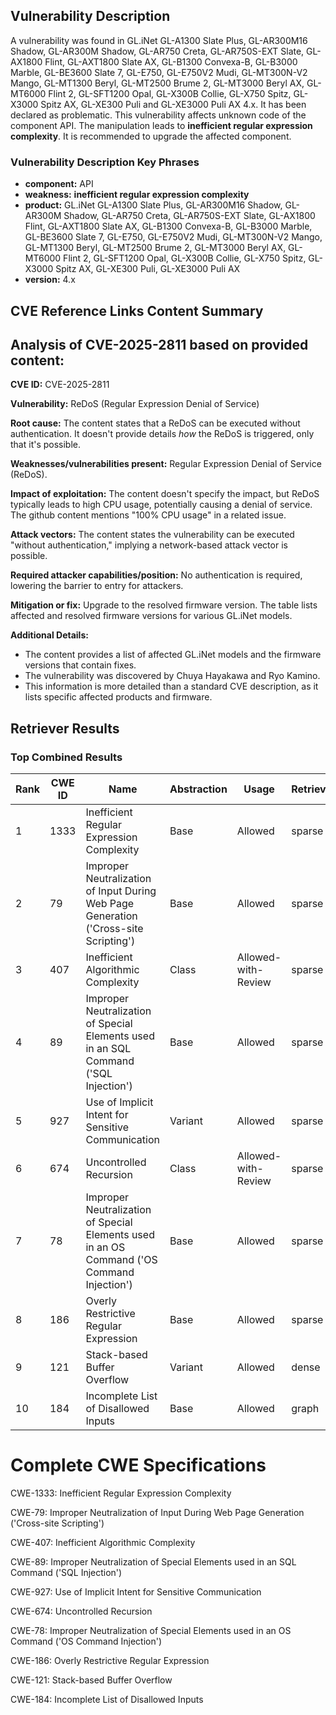 ## Vulnerability Description
A vulnerability was found in GL.iNet GL-A1300 Slate Plus, GL-AR300M16 Shadow, GL-AR300M Shadow, GL-AR750 Creta, GL-AR750S-EXT Slate, GL-AX1800 Flint, GL-AXT1800 Slate AX, GL-B1300 Convexa-B, GL-B3000 Marble, GL-BE3600 Slate 7, GL-E750, GL-E750V2 Mudi, GL-MT300N-V2 Mango, GL-MT1300 Beryl, GL-MT2500 Brume 2, GL-MT3000 Beryl AX, GL-MT6000 Flint 2, GL-SFT1200 Opal, GL-X300B Collie, GL-X750 Spitz, GL-X3000 Spitz AX, GL-XE300 Puli and GL-XE3000 Puli AX 4.x. It has been declared as problematic. This vulnerability affects unknown code of the component API. The manipulation leads to **inefficient regular expression complexity**. It is recommended to upgrade the affected component.

### Vulnerability Description Key Phrases
- **component:** API
- **weakness:** **inefficient regular expression complexity**
- **product:** GL.iNet GL-A1300 Slate Plus, GL-AR300M16 Shadow, GL-AR300M Shadow, GL-AR750 Creta, GL-AR750S-EXT Slate, GL-AX1800 Flint, GL-AXT1800 Slate AX, GL-B1300 Convexa-B, GL-B3000 Marble, GL-BE3600 Slate 7, GL-E750, GL-E750V2 Mudi, GL-MT300N-V2 Mango, GL-MT1300 Beryl, GL-MT2500 Brume 2, GL-MT3000 Beryl AX, GL-MT6000 Flint 2, GL-SFT1200 Opal, GL-X300B Collie, GL-X750 Spitz, GL-X3000 Spitz AX, GL-XE300 Puli, GL-XE3000 Puli AX
- **version:** 4.x

## CVE Reference Links Content Summary
## Analysis of CVE-2025-2811 based on provided content:

**CVE ID:** CVE-2025-2811

**Vulnerability:** ReDoS (Regular Expression Denial of Service)

**Root cause:** The content states that a ReDoS can be executed without authentication.  It doesn't provide details *how* the ReDoS is triggered, only that it's possible.

**Weaknesses/vulnerabilities present:** Regular Expression Denial of Service (ReDoS).

**Impact of exploitation:**  The content doesn't specify the impact, but ReDoS typically leads to high CPU usage, potentially causing a denial of service. The github content mentions "100% CPU usage" in a related issue.

**Attack vectors:** The content states the vulnerability can be executed "without authentication," implying a network-based attack vector is possible.

**Required attacker capabilities/position:** No authentication is required, lowering the barrier to entry for attackers.

**Mitigation or fix:** Upgrade to the resolved firmware version. The table lists affected and resolved firmware versions for various GL.iNet models.

**Additional Details:**

*   The content provides a list of affected GL.iNet models and the firmware versions that contain fixes.
*   The vulnerability was discovered by Chuya Hayakawa and Ryo Kamino.
*   This information is more detailed than a standard CVE description, as it lists specific affected products and firmware.

## Retriever Results

### Top Combined Results

| Rank | CWE ID | Name | Abstraction | Usage  | Retrievers | Individual Scores |
|------|--------|------|-------------|-------|------------|-------------------|
| 1 | 1333 | Inefficient Regular Expression Complexity | Base | Allowed | sparse | 0.374 |
| 2 | 79 | Improper Neutralization of Input During Web Page Generation ('Cross-site Scripting') | Base | Allowed | sparse | 0.285 |
| 3 | 407 | Inefficient Algorithmic Complexity | Class | Allowed-with-Review | sparse | 0.268 |
| 4 | 89 | Improper Neutralization of Special Elements used in an SQL Command ('SQL Injection') | Base | Allowed | sparse | 0.256 |
| 5 | 927 | Use of Implicit Intent for Sensitive Communication | Variant | Allowed | sparse | 0.249 |
| 6 | 674 | Uncontrolled Recursion | Class | Allowed-with-Review | sparse | 0.243 |
| 7 | 78 | Improper Neutralization of Special Elements used in an OS Command ('OS Command Injection') | Base | Allowed | sparse | 0.243 |
| 8 | 186 | Overly Restrictive Regular Expression | Base | Allowed | sparse | 0.239 |
| 9 | 121 | Stack-based Buffer Overflow | Variant | Allowed | dense | 0.633 |
| 10 | 184 | Incomplete List of Disallowed Inputs | Base | Allowed | graph | 0.002 |



# Complete CWE Specifications

CWE-1333: Inefficient Regular Expression Complexity

CWE-79: Improper Neutralization of Input During Web Page Generation ('Cross-site Scripting')

CWE-407: Inefficient Algorithmic Complexity

CWE-89: Improper Neutralization of Special Elements used in an SQL Command ('SQL Injection')

CWE-927: Use of Implicit Intent for Sensitive Communication

CWE-674: Uncontrolled Recursion

CWE-78: Improper Neutralization of Special Elements used in an OS Command ('OS Command Injection')

CWE-186: Overly Restrictive Regular Expression

CWE-121: Stack-based Buffer Overflow

CWE-184: Incomplete List of Disallowed Inputs